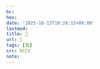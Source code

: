 ```yaml
---
bc:
hex:
date: '2025-10-13T10:28:15+08:00'
lastmod:
title: 􃋿
url: 􃋿
tags: [翦]
src: DCCV
note:
---
```

